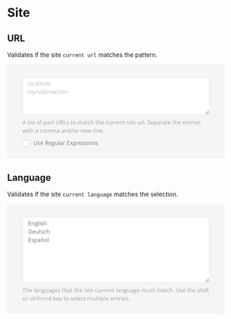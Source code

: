 # Site

## URL

Validates if the site `current url` matches the pattern.

![Url Rule](./assets/rule-url.png)

## Language

Validates if the site `current language` matches the selection.

![Language Rule](./assets/rule-language.png)
